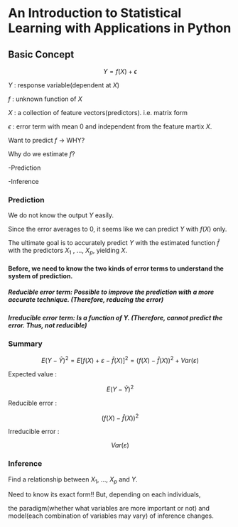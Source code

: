 # An Introduction to Statistical Learning with Applications in Python
## Basic Concept
$$Y = f(X) + \epsilon$$

$Y$ : response variable(dependent at  $X$)

$f$ : unknown function of  $X$

$X$ : a collection of feature vectors(predictors). i.e. matrix form

$\epsilon$ : error term with mean 0 and independent from the feature martix  $X$.

Want to predict  $f$ -> WHY?

Why do we estimate  $f$?


-Prediction


-Inference


### Prediction

We do not know the output  $Y$  easily. 

Since the error averages to 0, it seems like we can predict  $Y$  with  $f(X)$  only. 

The ultimate goal is to accurately predict  $Y$  with the estimated function  $\hat {f}$  with the predictors  $X_1$ , ...,  $X_p$, yielding  $X$.

#### Before, we need to know the two kinds of error terms to understand the system of prediction.

##### Reducible error term: Possible to improve the prediction with a more accurate technique. (Therefore, reducing the error)
##### Irreducible error term: Is a function of Y. (Therefore, cannot predict the error. Thus, not reducible)

### Summary

$$E(Y-\hat {Y})^2 = E[f(X)+ε-\hat {f}(X)]^2 = (f(X)-\hat {f}(X))^2 + Var(ε)$$

Expected value :

$$E(Y - \hat {Y})^2$$ 

Reducible error :

$$(f(X)-\hat {f}(X))^2$$ 

Irreducible error :

$$Var(ε)$$

### Inference

Find a relationship between $X_1$, ..., $X_p$ and $Y$.

Need to know its exact form!! But, depending on each individuals, 

the paradigm(whether what variables are more important or not) and model(each combination of variables may vary) of inference changes.

